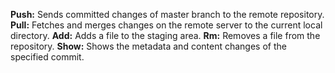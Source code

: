  __Push:__	Sends committed changes of master branch to the remote repository.
 __Pull:__	Fetches and merges changes on the remote server to the current local directory.
 __Add:__	Adds a file to the staging area.
 __Rm:__ 	Removes a file from the repository.
 __Show:__ 	Shows the metadata and content changes of the specified commit.